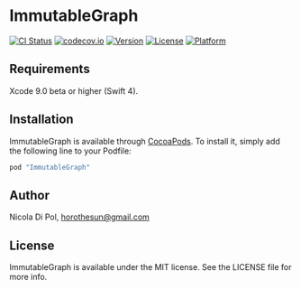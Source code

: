 # ImmutableGraph

[![CI Status](http://img.shields.io/travis/horothesun/ImmutableGraph.svg?style=flat)](https://travis-ci.org/horothesun/ImmutableGraph)
[![codecov.io](https://codecov.io/gh/horothesun/ImmutableGraph/branch/master/graphs/badge.svg)](https://codecov.io/gh/horothesun/ImmutableGraph/branch/master)
[![Version](https://img.shields.io/cocoapods/v/ImmutableGraph.svg?style=flat)](http://cocoapods.org/pods/ImmutableGraph)
[![License](https://img.shields.io/cocoapods/l/ImmutableGraph.svg?style=flat)](http://cocoapods.org/pods/ImmutableGraph)
[![Platform](https://img.shields.io/cocoapods/p/ImmutableGraph.svg?style=flat)](http://cocoapods.org/pods/ImmutableGraph)

<!--## Example

To run the example project, clone the repo, and run `pod install` from the Example directory first.-->

## Requirements

Xcode 9.0 beta or higher (Swift 4).

## Installation

ImmutableGraph is available through [CocoaPods](http://cocoapods.org). To install
it, simply add the following line to your Podfile:

```ruby
pod "ImmutableGraph"
```

## Author

Nicola Di Pol, horothesun@gmail.com


## License

ImmutableGraph is available under the MIT license. See the LICENSE file for more info.
